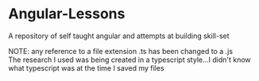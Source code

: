 # Angular-Lessons
A repository of self taught angular and attempts at building skill-set


NOTE: any reference to a file extension .ts has been changed to a .js  
    The research I used was being created in a typescript style...I didn't know what typescript was at the time I saved my files
    
